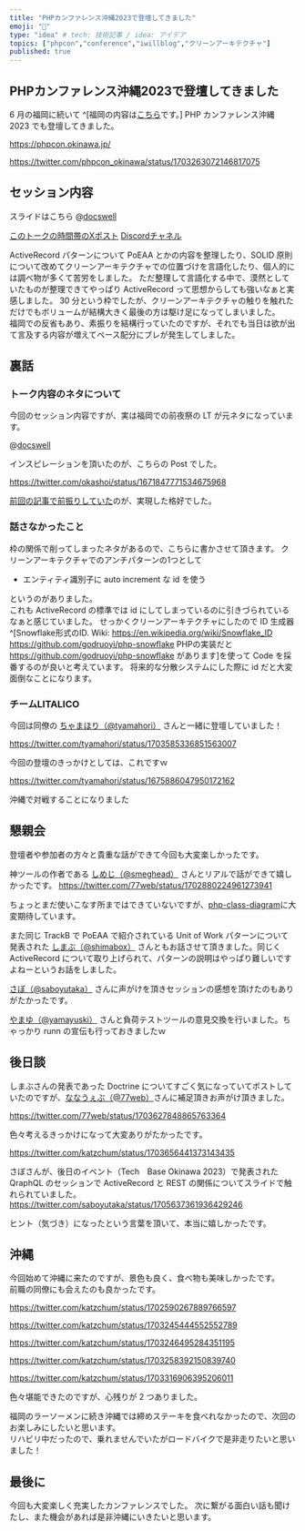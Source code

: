 ```yaml
---
title: "PHPカンファレンス沖縄2023で登壇してきました"
emoji: "🌺"
type: "idea" # tech: 技術記事 / idea: アイデア
topics: ["phpcon","conference","iwillblog","クリーンアーキテクチャ"]
published: true
---
```


## PHPカンファレンス沖縄2023で登壇してきました

6 月の福岡に続いて ^[福岡の内容は[こちら](https://zenn.dev/katzumi/articles/phpcon-fukuoka-2023-talk-impression)です。] PHP カンファレンス沖縄 2023 でも登壇してきました。

https://phpcon.okinawa.jp/

https://twitter.com/phpcon_okinawa/status/1703263072146817075

## セッション内容

スライドはこちら
@[docswell](https://www.docswell.com/s/katzumi/Z989R9-activerecord-pattern-unlearning-clean-architecture)

[このトークの時間帯のXポスト](https://twitter.com/search?q=since%3A2023-09-16_15%3A30%3A00_JST%20until%3A2023-09-16_16%3A15%3A00_JST%20%23phpcon_okinawa%20%23track_b&src=typed_query)
[Discordチャネル](https://discord.com/channels/1150751595089371290/1150782186568556594)

ActiveRecord パターンについて PoEAA とかの内容を整理したり、SOLID 原則について改めてクリーンアーキテクチャでの位置づけを言語化したり、個人的には調べ物が多くて苦労をしました。 
ただ整理して言語化する中で、漠然としていたものが整理できてやっぱり ActiveRecord って思想からしても強いなぁと実感しました。 
30 分という枠でしたが、クリーンアーキテクチャの触りを触れただけでもボリュームが結構大きく最後の方は駆け足になってしまいました。  
福岡での反省もあり、素振りを結構行っていたのですが、それでも当日は欲が出て言及する内容が増えてペース配分にブレが発生してしました。


## 裏話

### トーク内容のネタについて

今回のセッション内容ですが、実は福岡での前夜祭の LT が元ネタになっています。  

@[docswell](https://www.docswell.com/s/katzumi/ZJL8GX-clean-architecture-anti-pattern)

インスピレーションを頂いたのが、こちらの Post でした。

https://twitter.com/okashoi/status/1671847771534675968

[前回の記事で前振りしていた](https://zenn.dev/katzumi/articles/phpcon-fukuoka-2023-talk-impression#fn-e640-2)のが、実現した格好でした。

### 話さなかったこと

枠の関係で削ってしまったネタがあるので、こちらに書かさせて頂きます。
クリーンアーキテクチャでのアンチパターンの1つとして

* エンティティ識別子に auto increment な id を使う

というのがありました。  
これも ActiveRecord の標準では id にしてしまっているのに引きづられているなぁと感じていました。
せっかくクリーンアーキテクチャにしたので ID 生成器　^[Snowflake形式のID. Wiki: https://en.wikipedia.org/wiki/Snowflake_ID https://github.com/godruoyi/php-snowflake PHPの実装だと https://github.com/godruoyi/php-snowflake があります]を使って Code を採番するのが良いと考えています。 
将来的な分散システムにした際に id だと大変面倒なことになります。

### チームLITALICO

今回は同僚の [ちゃまほり（@tyamahori）](https://zenn.dev/tyamahori) さんと一緒に登壇していました！

https://twitter.com/tyamahori/status/1703585336851563007

今回の登壇のきっかけとしては、これですｗ

https://twitter.com/tyamahori/status/1675886047950172162

沖縄で対戦することになりました

## 懇親会

登壇者や参加者の方々と貴重な話ができて今回も大変楽しかったです。 

神ツールの作者である [しめじ（@smeghead）](https://twitter.com/smeghead) さんとリアルで話ができて嬉しかったです。
https://twitter.com/77web/status/1702880224961273941

ちょっとまだ使いこなす所まではできていないですが、[php-class-diagram](https://github.com/smeghead/php-class-diagram)に大変期待しています。

また同じ TrackB で PoEAA で紹介されている Unit of Work パターンについて発表された [しまぶ（@shimabox）](https://twitter.com/shimabox) さんともお話させて頂きました。同じく ActiveRecord について取り上げられて、パターンの説明はやっぱり難しいですよねーというお話をしました。

[さぼ（@saboyutaka）](https://twitter.com/saboyutaka) さんに声がけを頂きセッションの感想を頂けたのもありがたかったです。  

[やまゆ（@yamayuski）](https://zenn.dev/yamayuski) さんと負荷テストツールの意見交換を行いました。ちゃっかり runn の宣伝も行っておきましたｗ

## 後日談

しまぶさんの発表であった Doctrine についてすごく気になっていてポストしていたのですが、[ななうぇぶ（@77web）](https://twitter.com/77web)さんに補足頂きお声がけ頂きました。

https://twitter.com/77web/status/1703627848865763364

色々考えるきっかけになって大変ありがたかったです。

https://twitter.com/katzchum/status/1703656441373143435

さぼさんが、後日のイベント（Tech　Base Okinawa 2023）で発表された QraphQL のセッションで ActiveRecord と REST の関係についてスライドで触れられていました。
https://twitter.com/saboyutaka/status/1705637361936429246

ヒント（気づき）になったという言葉を頂いて、本当に嬉しかったです。

## 沖縄

今回始めて沖縄に来たのですが、景色も良く、食べ物も美味しかったです。  
前職の同僚にも会えたのも良かったです。  

https://twitter.com/katzchum/status/1702590267889766597

https://twitter.com/katzchum/status/1703245444552552789

https://twitter.com/katzchum/status/1703246495284351195

https://twitter.com/katzchum/status/1703258392150839740

https://twitter.com/katzchum/status/1703316906395206011

色々堪能できたのですが、心残りが 2 つありました。

福岡のラーソーメンに続き沖縄では締めステーキを食べれなかったので、次回のお楽しみにしたいと思います。  
リハビリ中だったので、乗れませんでいたがロードバイクで是非走りたいと思いました！

## 最後に

今回も大変楽しく充実したカンファレンスでした。 
次に繋がる面白い話も聞けたし、また機会があれば是非沖縄にいきたいと思います。